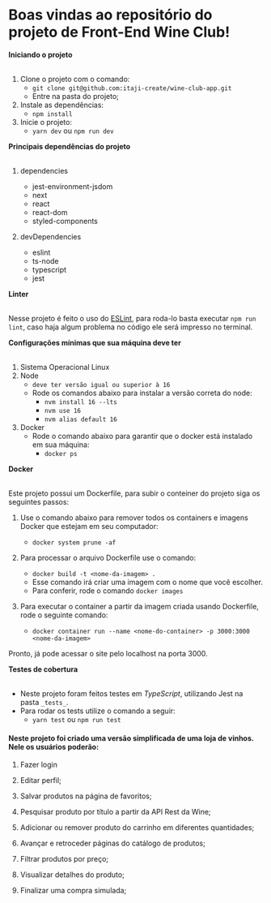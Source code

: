 # Boas vindas ao repositório do projeto de Front-End Wine Club!

<summary><strong> Iniciando o projeto</strong></summary><br />

1. Clone o projeto com o comando:
    * `git clone git@github.com:itaji-create/wine-club-app.git`
    * Entre na pasta do projeto;
2. Instale as dependências:
    * `npm install`
3. Inicie o projeto:
    * `yarn dev` ou `npm run dev`


<summary><strong>Principais dependências do projeto</strong></summary><br />

1. dependencies
    - jest-environment-jsdom
    - next
    - react
    - react-dom
    - styled-components

2. devDependencies
    - eslint
    - ts-node
    - typescript
    - jest


<summary><strong>Linter</strong></summary><br />

Nesse projeto é feito o uso do [ESLint](https://eslint.org/), para roda-lo basta executar `npm run lint`, caso haja algum problema no código ele será impresso no terminal.


<summary><strong>Configurações mínimas que sua máquina deve ter</strong></summary><br />

1. Sistema Operacional Linux
2. Node
    * `deve ter versão igual ou superior à 16`
    * Rode os comandos abaixo para instalar a versão correta do node:
        * `nvm install 16 --lts`
        * `nvm use 16`
		* `nvm alias default 16` 
3. Docker
    * Rode o comando abaixo para garantir que o docker está instalado em sua máquina:
        * `docker ps`


<summary><strong>Docker</strong></summary><br />

Este projeto possui um Dockerfile, para subir o conteiner do projeto siga os seguintes passos:

1. Use o comando abaixo para remover todos os containers e imagens Docker que estejam em seu computador:
    * `docker system prune -af`

2. Para processar o arquivo Dockerfile use o comando:
    * `docker build -t <nome-da-imagem> .`
    * Esse comando irá criar uma imagem com o nome que você escolher.
    * Para conferir, rode o comando `docker images`

3. Para executar o container a partir da imagem criada usando Dockerfile, rode o seguinte comando:
    * `docker container run --name <nome-do-container> -p 3000:3000 <nome-da-imagem>`

Pronto, já pode acessar o site pelo localhost na porta 3000.

 
<summary><strong>Testes de cobertura</strong></summary><br />

* Neste projeto foram feitos testes em *TypeScript*, utilizando Jest na pasta `_tests_`.
* Para rodar os tests utilize o comando a seguir:
    * `yarn test` ou `npm run test`


<h4>Neste projeto foi criado uma versão simplificada de uma loja de vinhos. Nele os usuários poderão:</h4>

1. Fazer login

2. Editar perfil;

3. Salvar produtos na página de favoritos;

4. Pesquisar produto por título a partir da API Rest da Wine;

5. Adicionar ou remover produto do carrinho em diferentes quantidades;

6. Avançar e retroceder páginas do catálogo de produtos;

7. Filtrar produtos por preço;

8. Visualizar detalhes do produto;

9. Finalizar uma compra simulada;
